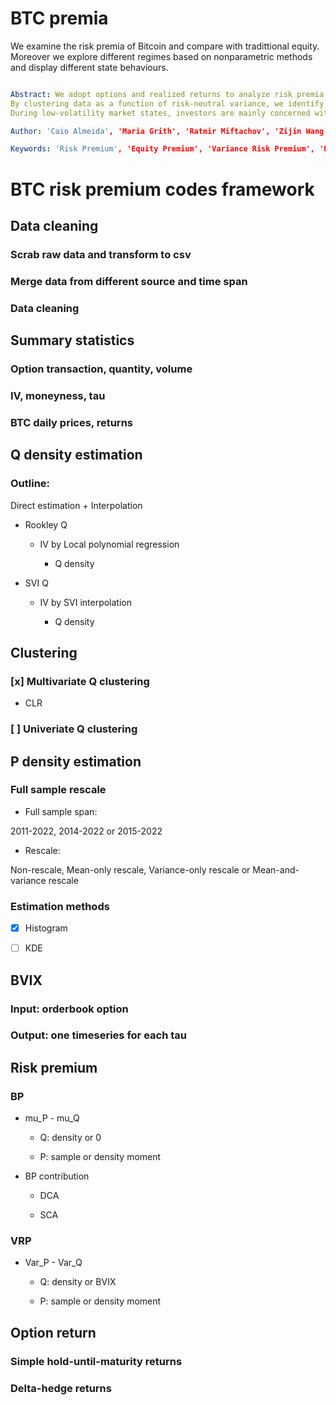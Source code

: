 # BTC premia
 We examine the risk premia of Bitcoin and compare with tradittional equity. Moreover we explore different regimes based on nonparametric methods and display different state behaviours.

```yaml

Abstract: We adopt options and realized returns to analyze risk premia in the Bitcoin market. By decomposing the index risk premium into different parts of the return space, we find that negative returns between -60\% and -20\% explain one-third of the total Bitcoin equity premium (EP). This is not only in contrast to results for the S\&P 500 market, for which moderately negative returns explain 70\% of the EP (\cite{Beason2022-ht}), but also challenges conventional macro-finance models based on habit, disasters, and long-run risk explanations. 
By clustering data as a function of risk-neutral variance, we identify that risk premia vary over time directly depending on market conditions.
During low-volatility market states, investors are mainly concerned with variance risk. Out-of-the-money options (both puts and calls) are used for insurance purposes, and the pricing kernel is steep and U-shaped. During high-volatility states, investors are primarily concerned with downside risk.

Author: 'Caio Almeida', 'Maria Grith', 'Ratmir Miftachov', 'Zijin Wang'

Keywords: 'Risk Premium', 'Equity Premium', 'Variance Risk Premium', 'Pricing Kernel', 'Nonparametric Statistics', 'Cryptocurrency', 'Bitcoin', 'Option Returns', 'Clustering'

```

# BTC risk premium codes framework

## Data cleaning

### Scrab raw data and transform to csv

### Merge data from different source and time span

### Data cleaning

## Summary statistics

### Option transaction, quantity, volume

### IV, moneyness, tau

### BTC daily prices, returns

## Q density estimation

### Outline:

Direct estimation + Interpolation

- Rookley Q

	- IV by Local polynomial regression

		- Q density

- SVI Q

	- IV by SVI interpolation

		- Q density

## Clustering

### [x] Multivariate Q clustering

- CLR

### [ ] Univeriate Q clustering

## P density estimation

### Full sample rescale

- Full sample span:

2011-2022, 2014-2022 or 2015-2022

- Rescale: 

Non-rescale, Mean-only rescale, Variance-only rescale or Mean-and-variance rescale

### Estimation methods

- [x] Histogram

- [ ] KDE

## BVIX

### Input: orderbook option

### Output: one timeseries for each tau

## Risk premium

### BP

- mu_P - mu_Q

	- Q: density or 0

	- P: sample or density moment

- BP contribution

	- DCA

	- SCA

### VRP

- Var_P - Var_Q

	- Q: density or BVIX

	- P: sample or density moment

## Option return

### Simple hold-until-maturity returns

### Delta-hedge returns

